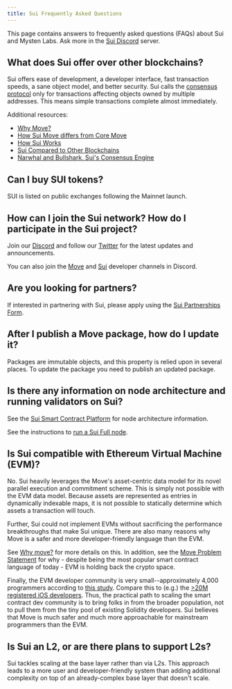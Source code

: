 ```yaml
---
title: Sui Frequently Asked Questions
---
```


This page contains answers to frequently asked questions (FAQs) about Sui and Mysten Labs. 
Ask more in the [Sui Discord](https://discord.gg/sui) server.

## What does Sui offer over other blockchains?

Sui offers ease of development, a developer interface, fast transaction speeds, a sane object model, and better security. Sui calls the [consensus protocol](../learn/architecture/consensus.md) only for transactions affecting objects owned by multiple addresses. This means simple transactions complete almost immediately.

Additional resources:

 * [Why Move?](../learn/why-move)
 * [How Sui Move differs from Core Move](../learn/sui-move-diffs.md)
 * [How Sui Works](../learn/how-sui-works.md)
 * [Sui Compared to Other Blockchains](../learn/sui-compared.md)
 * [Narwhal and Bullshark, Sui's Consensus Engine](../learn/architecture/consensus.md)

## Can I buy SUI tokens?

SUI is listed on public exchanges following the Mainnet launch.

## How can I join the Sui network? How do I participate in the Sui project?

Join our [Discord](https://discord.gg/sui) and follow our [Twitter](https://twitter.com/SuiNetwork) for the latest updates and announcements.

You can also join the [Move](https://discord.com/channels/916379725201563759/925108748551323649) and [Sui](https://discord.com/channels/916379725201563759/955861929346355290) developer channels in Discord.

## Are you looking for partners?

If interested in partnering with Sui, please apply using the [Sui Partnerships Form](https://bit.ly/suiform).

## After I publish a Move package, how do I update it?

Packages are immutable objects, and this property is relied upon in several places. To update the package you need to publish an updated package.

## Is there any information on node architecture and running validators on Sui?

See the [Sui Smart Contract Platform](https://github.com/MystenLabs/sui/blob/main/doc/paper/sui.pdf) for node architecture information.

See the instructions to [run a Sui Full node](../build/fullnode.md).

## Is Sui compatible with Ethereum Virtual Machine (EVM)?

No. Sui heavily leverages the Move's asset-centric data model for its novel parallel execution and commitment scheme. This is simply not possible with the EVM data model. Because assets are represented as entries in dynamically indexable maps, it is not possible to statically determine which assets a transaction will touch.

Further, Sui could not implement EVMs without sacrificing the performance breakthroughs that make Sui unique. There are also many reasons why Move is a safer and more developer-friendly language than the EVM.

See [Why move?](../learn/why-move.md) for more details on this. In addition, see the [Move Problem Statement](https://github.com/MystenLabs/awesome-move/blob/main/docs/problem_statement.md) for why - despite being the most popular smart contract language of today - EVM is holding back the crypto space.

Finally, the EVM developer community is very small--approximately 4,000 programmers according to [this study](https://medium.com/electric-capital/electric-capital-developer-report-2021-f37874efea6d). Compare this to (e.g.) the [>20M registered iOS developers](https://techcrunch.com/2018/06/04/app-store-hits-20m-registered-developers-at-100b-in-revenues-500m-visitors-per-week). Thus, the practical path to scaling the smart contract dev community is to bring folks in from the broader population, not to pull them from the tiny pool of existing Solidity developers. Sui believes that Move is much safer and much more approachable for mainstream programmers than the EVM.

## Is Sui an L2, or are there plans to support L2s?

Sui tackles scaling at the base layer rather than via L2s. This approach leads to a more user and developer-friendly system than adding additional complexity on top of an already-complex base layer that doesn't scale.

